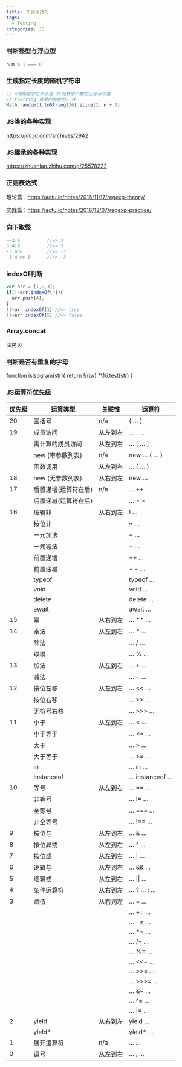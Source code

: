 ```yaml
---
title: JS实用技巧
tags:
  - Testing
categories: JS
---
```

### 判断整型与浮点型

``` js
num % 1 === 0
```

### 生成指定长度的随机字符串

``` js
// n为指定字符串长度 36为数字个数加上字母个数
// toString 接受的参数为2-36
Math.random().toString(36).slice(2, n + 2)
```
<!-- more -->
### JS类的各种实现
https://jdc.jd.com/archives/2942

### JS继承的各种实现
https://zhuanlan.zhihu.com/p/25578222

### 正则表达式

理论篇：https://aotu.io/notes/2016/11/17/regexp-theory/

实践篇：https://aotu.io/notes/2016/12/07/regexp-practice/

### 向下取整
``` js
~~3.4          //=> 3
3.4|0          //=> 3
-3.4^0         //=> -3
-3.4 >> 0      //=> -3
```

### indexOf判断
``` js
var arr = [1,2,3];
if(!~arr.indexOf(4)){
  arr.push(4);
}
!!~arr.indexOf(1) //=> true
!!~arr.indexOf(5) //=> false
```
### Array.concat
深拷贝

### 判断是否有重复的字母
function isIsogram(str){
  return !/(\w).*\1/i.test(str)
}

### JS运算符优先级

| 优先级 | 运算类型 | 关联性 | 运算符 |
| ------| ------ | ------ | ------ |
| 20 | 圆括号 | n/a | ( … ) |
| 19 | 成员访问 | 从左到右 | … . … |
|    | 需计算的成员访问 | 从左到右 | 	… [ … ] |
|    | new (带参数列表) | 	n/a | new … ( … ) |
|    | 函数调用 | 从左到右 | … ( … ) |
| 18 | new (无参数列表) | 从右到左 | new … |
| 17 | 后置递增(运算符在后) | n/a | … ++ |
|    | 后置递减(运算符在后) |  | … - - |
| 16 | 逻辑非 | 从右到左 | ! … |
|    | 按位非 |  | ~ … |
|    | 一元加法 |  | + … |
|    | 一元减法 |  | - … |
|    | 前置递增 |  | ++ … |
|    | 前置递减 |  | - - … |
|    | typeof |  | typeof … |
|    | void |  | void … |
|    | delete |  | delete … |
|    | await |  | await … |
| 15 | 幂 | 从右到左 | … ** … |
| 14 | 乘法 | 从左到右 | … * … |
|    | 除法 |  | … / … |
|    | 取模 |  | … % … |
| 13 | 加法 | 从左到右 | … + … |
|    | 减法 |  | … - … |
| 12 | 按位左移 | 从左到右 | … << … |
|    | 按位右移 |  | … >> … |
|    | 无符号右移 |  | … >>> … |
| 11 | 小于 | 从左到右 | … < … |
|    | 小于等于 |  | … <= … |
|    | 大于 |  | … > … |
|    | 大于等于 |  | … >= … |
|    | 	in |  | … in … |
|    | instanceof |  | … instanceof … |
| 10 | 等号 | 从左到右 | … == … |
|    | 非等号 |  | … != … |
|    | 全等号 |  | … === … |
|    | 非全等号 |  | … !== … |
|  9 | 按位与 | 从左到右 | … & … |
|  8 | 按位异或 | 从左到右 | … ^ … |
|  7 | 按位或 | 从左到右 | … &#124; … |
|  6 | 逻辑与 | 从左到右 | … && … |
|  5 | 逻辑或 | 从左到右 | … &#124;&#124; … |
|  4 | 条件运算符 | 从右到左 | … ? … : … |
|  3 | 	赋值 | 从右到左 | … = … |
|    |  |  | … += … |
|    |  |  | … -= … |
|    |  |  | … *= … |
|    |  |  | … /= … |
|    |  |  | … %= … |
|    |  |  | … <<= … |
|    |  |  | … >>= … |
|    |  |  | … >>>= … |
|    |  |  | … &= … |
|    |  |  | … ^= … |
|    |  |  | … &#124;= … |
|  2 | yield | 从右到左 | yield … |
|    | yield* |  | yield* … |
|  1 | 展开运算符 | n/a | ... … |
|  0 | 逗号 | 从左到右 | … , … |
